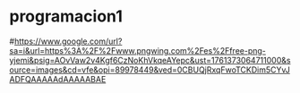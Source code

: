 # programacion1
#https://www.google.com/url?sa=i&url=https%3A%2F%2Fwww.pngwing.com%2Fes%2Ffree-png-yjemi&psig=AOvVaw2v4Kgf6CzNoKhVkqeAYepc&ust=1761373064711000&source=images&cd=vfe&opi=89978449&ved=0CBUQjRxqFwoTCKDim5CYvJADFQAAAAAdAAAAABAE
